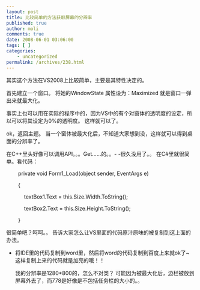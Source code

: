 ```yaml
---
layout: post
title: 比较简单的方法获取屏幕的分辨率
published: true
author: moli
comments: true
date: 2008-06-01 03:06:00
tags: [ ]
categories:
    - uncategorized
permalink: /archives/238.html
---
```

其实这个方法在VS2008上比较简单，主要是其特性决定的。

首先建立一个窗口。 将她的WindowState 属性设为：Maximized 就是窗口一弹出来就最大化。

事实上也可以用在实际的程序中的，因为VS中的有个对窗体的透明度的设定，所以可以将其设定为0%的透明度。 这样就可以了。

ok，返回主题。 当一个窗体被最大化后，不知道大家想到没，这样就可以得到桌面的分辨率了。

在C++里头好像可以调用API。。。Get……的。。- -很久没用了。。 在C#里就很简单。看代码：


  &nbsp;&nbsp;&nbsp;&nbsp;&nbsp;&nbsp;&nbsp; private void Form1_Load(object sender, EventArgs e)



  &nbsp;&nbsp;&nbsp;&nbsp;&nbsp;&nbsp;&nbsp; {



  &nbsp;&nbsp;&nbsp;&nbsp;&nbsp;&nbsp;&nbsp;&nbsp;&nbsp;&nbsp;&nbsp; textBox1.Text = this.Size.Width.ToString();



  &nbsp;&nbsp;&nbsp;&nbsp;&nbsp;&nbsp;&nbsp;&nbsp;&nbsp;&nbsp;&nbsp; textBox2.Text = this.Size.Height.ToString();



  &nbsp;&nbsp;&nbsp;&nbsp;&nbsp;&nbsp;&nbsp; }


很简单吧？呵呵。。 告诉大家怎么让VS里面的代码原汁原味的被复制到这上面的办法。

* 将IDE里的代码复制到word里，然后将word的代码复制到百度上来就ok了~ 这样复制上来的代码就是加亮的哦！！


  
    
  
  
  
    我的分辨率是1280*800的，怎么不对类？ 可能因为被最大化后，边栏被放到屏幕外去了，而778是好像是不包括任务栏的大小的。。
  
